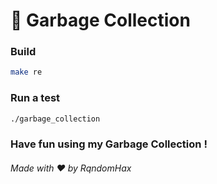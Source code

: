 # 🚀 Garbage Collection

### Build

```bash
make re
```

### Run a test

```bash
./garbage_collection
```

### Have fun using my Garbage Collection !

###### Made with ❤️ by RqndomHax